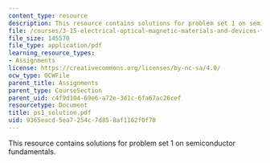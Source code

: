 ```yaml
---
content_type: resource
description: This resource contains solutions for problem set 1 on semiconductor fundamentals.
file: /courses/3-15-electrical-optical-magnetic-materials-and-devices-fall-2006/9365eacd5ea7254c7d858af1162f0f70_ps1_solution.pdf
file_size: 145570
file_type: application/pdf
learning_resource_types:
- Assignments
license: https://creativecommons.org/licenses/by-nc-sa/4.0/
ocw_type: OCWFile
parent_title: Assignments
parent_type: CourseSection
parent_uid: c4f9d104-69e6-a72e-3d1c-6fa67ac26cef
resourcetype: Document
title: ps1_solution.pdf
uid: 9365eacd-5ea7-254c-7d85-8af1162f0f70
---
```

This resource contains solutions for problem set 1 on semiconductor fundamentals.